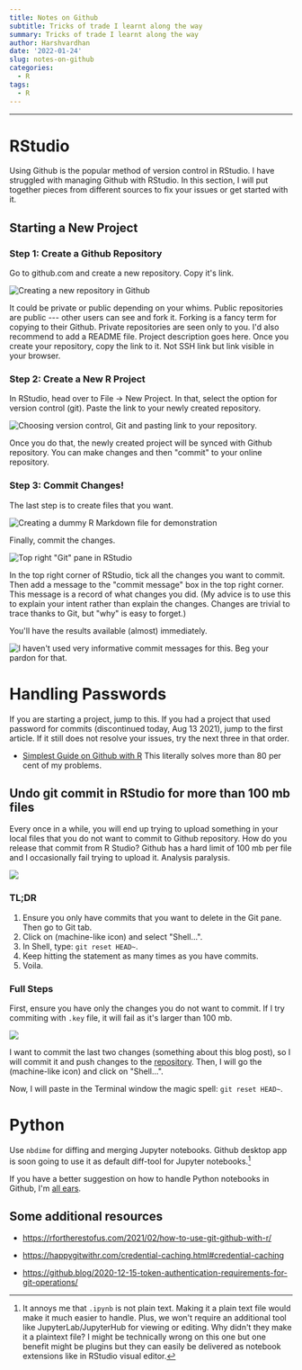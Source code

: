 ```yaml
---
title: Notes on Github
subtitle: Tricks of trade I learnt along the way
summary: Tricks of trade I learnt along the way
author: Harshvardhan
date: '2022-01-24'
slug: notes-on-github
categories:
  - R
tags:
  - R
---
```


------------------------------------------------------------------------

# RStudio

Using Github is the popular method of version control in RStudio. I have struggled with managing Github with RStudio. In this section, I will put together pieces from different sources to fix your issues or get started with it.

## Starting a New Project

### Step 1: Create a Github Repository

Go to github.com and create a new repository. Copy it's link.

![Creating a new repository in Github](images/Screen%20Shot%202022-02-19%20at%2011.19.01%20PM.png)

It could be private or public depending on your whims. Public repositories are public --- other users can see and fork it. Forking is a fancy term for copying to their Github. Private repositories are seen only to you. I'd also recommend to add a README file. Project description goes here. Once you create your repository, copy the link to it. Not SSH link but link visible in your browser.

### Step 2: Create a New R Project

In RStudio, head over to File -\> New Project. In that, select the option for version control (git). Paste the link to your newly created repository.

![Choosing version control, Git and pasting link to your repository.](images/Screen%20Shot%202022-02-19%20at%2011.23.05%20PM.png)

Once you do that, the newly created project will be synced with Github repository. You can make changes and then "commit" to your online repository.

### Step 3: Commit Changes!

The last step is to create files that you want.

![Creating a dummy R Markdown file for demonstration](images/Screen%20Shot%202022-02-19%20at%2011.40.18%20PM.png)

Finally, commit the changes.

![Top right "Git" pane in RStudio](images/Screen%20Shot%202022-02-19%20at%2011.29.32%20PM.png)

In the top right corner of RStudio, tick all the changes you want to commit. Then add a message to the "commit message" box in the top right corner. This message is a record of what changes you did. (My advice is to use this to explain your intent rather than explain the changes. Changes are trivial to trace thanks to Git, but "why" is easy to forget.)

You'll have the results available (almost) immediately.

![I haven't used very informative commit messages for this. Beg your pardon for that.](images/Screen%20Shot%202022-02-19%20at%2011.45.29%20PM.png)

# Handling Passwords

If you are starting a project, jump to this. If you had a project that used password for commits (discontinued today, Aug 13 2021), jump to the first article. If it still does not resolve your issues, try the next three in that order.

-   [Simplest Guide on Github with R](https://gist.github.com/Z3tt/3dab3535007acf108391649766409421) This literally solves more than 80 per cent of my problems.

## Undo git commit in RStudio for more than 100 mb files

Every once in a while, you will end up trying to upload something in your local files that you do not want to commit to Github repository. How do you release that commit from R Studio? Github has a hard limit of 100 mb per file and I occasionally fail trying to upload it. Analysis paralysis.

![](images/Screen%20Shot%202022-01-24%20at%205.55.28%20PM.png)

### TL;DR

1.  Ensure you only have commits that you want to delete in the Git pane. Then go to Git tab.
2.  Click on <i class="fas fa-cog"></i> (machine-like icon) and select "Shell...".
3.  In Shell, type: `git reset HEAD~`.
4.  Keep hitting the statement as many times as you have commits.
5.  Voila.

### Full Steps

First, ensure you have only the changes you do not want to commit. If I try commiting with `.key` file, it will fail as it's larger than 100 mb.

![](images/Screen%20Shot%202022-01-24%20at%205.45.58%20PM.png)

I want to commit the last two changes (something about this blog post), so I will commit it and push changes to the [repository](https://github.com/harshvardhaniimi/personal-website). Then, I will go the <i class="fas fa-cog"></i> (machine-like icon) and click on "Shell...".

Now, I will paste in the Terminal window the magic spell: `git reset HEAD~`.

# Python

Use `nbdime` for diffing and merging Jupyter notebooks. Github desktop app is soon going to use it as default diff-tool for Jupyter notebooks.[^1]

[^1]: It annoys me that `.ipynb` is not plain text. Making it a plain text file would make it much easier to handle. Plus, we won't require an additional tool like JupyterLab/JupyterHub for viewing or editing. Why didn't they make it a plaintext file? I might be technically wrong on this one but one benefit might be plugins but they can easily be delivered as notebook extensions like in RStudio visual editor.

If you have a better suggestion on how to handle Python notebooks in Github, I'm [all ears](mailto:hello@harsh17.in).

## Some additional resources

-   <https://rfortherestofus.com/2021/02/how-to-use-git-github-with-r/>

-   <https://happygitwithr.com/credential-caching.html#credential-caching>

-   <https://github.blog/2020-12-15-token-authentication-requirements-for-git-operations/>
